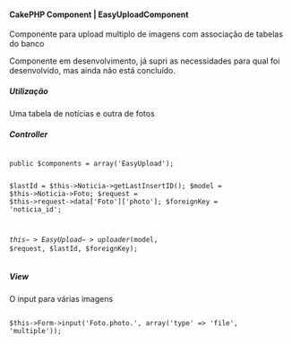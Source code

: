 <h4>CakePHP Component | EasyUploadComponent</h4>
<p>Componente para upload multiplo de imagens com associação de tabelas do banco</p>
<span>Componente em desenvolvimento, já supri as necessidades para qual foi desenvolvido, mas ainda não está concluído.</span>

<h5>Utilização</h5>
<p>Uma tabela de notícias e outra de fotos</p>
<h5>Controller</h5>
<pre>
<code>
public $components = array('EasyUpload');

$lastId 	= $this->Noticia->getLastInsertID();
$model 		= $this->Noticia->Foto;
$request 	= $this->request->data['Foto']['photo'];
$foreignKey = 'noticia_id';

$this->EasyUpload->uploader($model, $request, $lastId, $foreignKey);
</code>
</pre>

<h5>View</h5>
<p>O input para várias imagens</p>
<pre>
<code>
$this->Form->input('Foto.photo.', array('type' => 'file', 'multiple'));
</code>
</pre>
